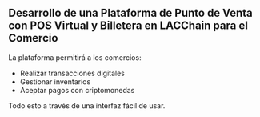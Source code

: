 ## Desarrollo de una Plataforma de Punto de Venta con POS Virtual y Billetera en LACChain para el Comercio

La plataforma permitirá a los comercios:

- Realizar transacciones digitales
- Gestionar inventarios
- Aceptar pagos con criptomonedas

Todo esto a través de una interfaz fácil de usar.

